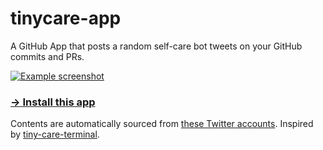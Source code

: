 # tinycare-app

A GitHub App that posts a random self-care bot tweets on your GitHub commits and PRs.

[![Example screenshot](https://user-images.githubusercontent.com/193136/100770216-99994c80-342f-11eb-991b-f3d54abd27ef.png)](https://github.com/apps/tinycare)

### [&rarr; Install this app](https://github.com/apps/tinycare)

Contents are automatically sourced from [these Twitter accounts](https://twitter.com/i/lists/1152115705325576192/members). Inspired by [tiny-care-terminal](https://github.com/notwaldorf/tiny-care-terminal).